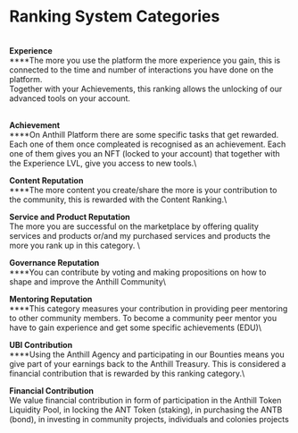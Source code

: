 # Ranking System Categories

\
**Experience** \
****The more you use the platform the more experience you gain, this is connected to the time and number of interactions you have done on the platform. \
Together with your Achievements, this ranking allows the unlocking of our advanced tools on your account.&#x20;

\
**Achievement** \
****On Anthill Platform there are some specific tasks that get rewarded. \
Each one of them once compleated is recognised as an achievement. Each one of them gives you an NFT (locked to your account) that together with the Experience LVL, give you access to new tools.\


**Content Reputation**\
****The more content you create/share the more is your contribution to the community, this is rewarded with the Content Ranking.\


**Service and Product Reputation**\
The more you are successful on the marketplace by offering quality services and products or/and my purchased services and products the more you rank up in this category. \


**Governance Reputation**\
****You can contribute by voting and making propositions on how to shape and improve the Anthill Community\


**Mentoring Reputation**\
****This category measures your contribution in providing peer mentoring to other community members. To become a community peer mentor you have to gain experience and get some specific achievements (EDU)\


**UBI Contribution**\
****Using the Anthill Agency and participating in our Bounties means you give part of your earnings back to the Anthill Treasury. This is considered a financial contribution that is rewarded by this ranking category.\


**Financial Contribution**\
We value financial contribution in form of participation in the Anthill Token Liquidity Pool, in locking the ANT Token (staking), in purchasing the ANTB (bond), in investing in community projects, individuals and colonies projects

